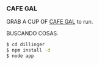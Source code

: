 ### CAFE GAL

GRAB A CUP OF [CAFE GAL](https://github.com/crisfogal/Cafegal.git
) to run.

BUSCANDO COSAS.

```sh
$ cd dillinger
$ npm install -d
$ node app
```
